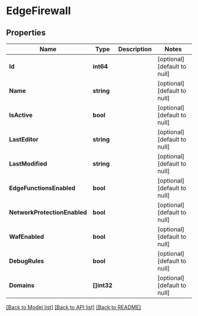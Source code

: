 # EdgeFirewall

## Properties
Name | Type | Description | Notes
------------ | ------------- | ------------- | -------------
**Id** | **int64** |  | [optional] [default to null]
**Name** | **string** |  | [optional] [default to null]
**IsActive** | **bool** |  | [optional] [default to null]
**LastEditor** | **string** |  | [optional] [default to null]
**LastModified** | **string** |  | [optional] [default to null]
**EdgeFunctionsEnabled** | **bool** |  | [optional] [default to null]
**NetworkProtectionEnabled** | **bool** |  | [optional] [default to null]
**WafEnabled** | **bool** |  | [optional] [default to null]
**DebugRules** | **bool** |  | [optional] [default to null]
**Domains** | **[]int32** |  | [optional] [default to null]

[[Back to Model list]](../README.md#documentation-for-models) [[Back to API list]](../README.md#documentation-for-api-endpoints) [[Back to README]](../README.md)

